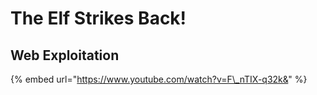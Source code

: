# The Elf Strikes Back!

## Web Exploitation

{% embed url="https://www.youtube.com/watch?v=F\_nTIX-q32k&" %}




